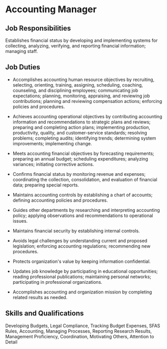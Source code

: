 # Accounting Manager

## Job Responsibilities

Establishes financial status by developing and implementing systems for collecting, analyzing, verifying, and reporting financial information; managing staff.

## Job Duties

* Accomplishes accounting human resource objectives by recruiting, selecting, orienting, training, assigning, scheduling, coaching, counseling, and disciplining employees; communicating job expectations; planning, monitoring, appraising, and reviewing job contributions; planning and reviewing compensation actions; enforcing policies and procedures.

* Achieves accounting operational objectives by contributing accounting information and recommendations to strategic plans and reviews; preparing and completing action plans; implementing production, productivity, quality, and customer-service standards; resolving problems; completing audits; identifying trends; determining system improvements; implementing change.

* Meets accounting financial objectives by forecasting requirements; preparing an annual budget; scheduling expenditures; analyzing variances; initiating corrective actions.

* Confirms financial status by monitoring revenue and expenses; coordinating the collection, consolidation, and evaluation of financial data; preparing special reports.

* Maintains accounting controls by establishing a chart of accounts; defining accounting policies and procedures.

* Guides other departments by researching and interpreting accounting policy; applying observations and recommendations to operational issues.

* Maintains financial security by establishing internal controls.

* Avoids legal challenges by understanding current and proposed legislation; enforcing accounting regulations; recommending new procedures.

* Protects organization&apos;s value by keeping information confidential.

* Updates job knowledge by participating in educational opportunities; reading professional publications; maintaining personal networks; participating in professional organizations.

* Accomplishes accounting and organization mission by completing related results as needed.

## Skills and Qualifications

Developing Budgets, Legal Compliance, Tracking Budget Expenses, SFAS Rules, Accounting, Managing Processes, Reporting Research Results, Management Proficiency, Coordination, Motivating Others, Attention to Detail


